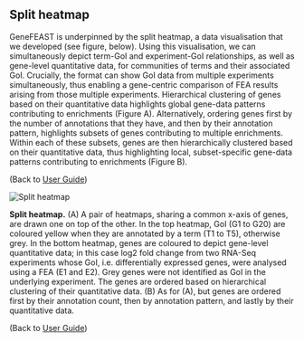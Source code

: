 ## Split heatmap

GeneFEAST is underpinned by the split heatmap, a data visualisation that we developed (see figure, below). Using this visualisation, we can simultaneously depict term-GoI and experiment-GoI relationships, as well as gene-level quantitative data, for communities of terms and their associated GoI. Crucially, the format can show GoI data from multiple experiments simultaneously, thus enabling a gene-centric comparison of FEA results arising from those multiple experiments. Hierarchical clustering of genes based on their quantitative data highlights global gene-data patterns contributing to enrichments (Figure A). Alternatively, ordering genes first by the number of annotations that they have, and then by their annotation pattern, highlights subsets of genes contributing to multiple enrichments. Within each of these subsets, genes are then hierarchically clustered based on their quantitative data, thus highlighting local, subset-specific gene-data patterns contributing to enrichments (Figure B).

(Back to [User Guide](user_guide.md))

![Split heatmap](https://avigailtaylor.github.io/GeneFEAST/sh.png)

**Split heatmap.** (A) A pair of heatmaps, sharing a common x-axis of genes, are drawn one on top of the other. In the top heatmap, GoI (G1 to G20) are coloured yellow when they are annotated by a term (T1 to T5), otherwise grey. In the bottom heatmap, genes are coloured to depict gene-level quantitative data; in this case log2 fold change from two RNA-Seq experiments whose GoI, i.e. differentially expressed genes, were analysed using a FEA (E1 and E2). Grey genes were not identified as GoI in the underlying experiment. The genes are ordered based on hierarchical clustering of their quantitative data. (B) As for (A), but genes are ordered first by their annotation count, then by annotation pattern, and lastly by their quantitative data.

(Back to [User Guide](user_guide.md))
